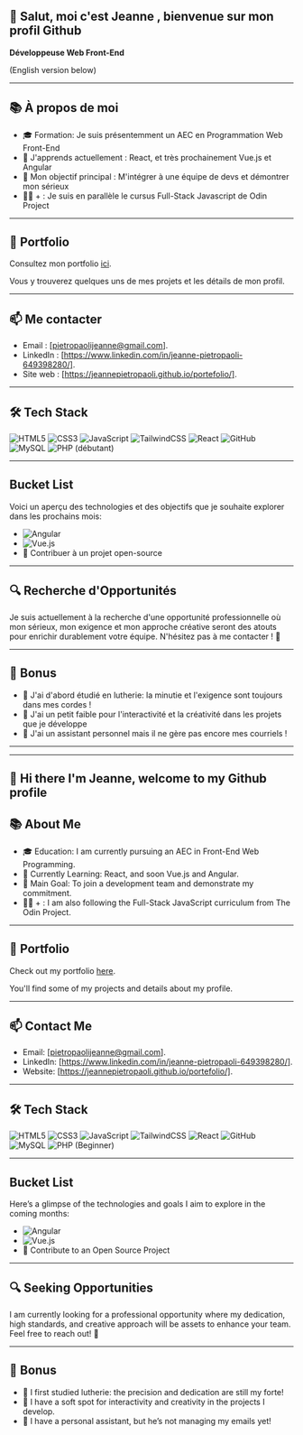 ## 👋 Salut, moi c'est Jeanne , bienvenue sur mon profil Github

**Développeuse Web Front-End**

(English version below)

---

## 📚 À propos de moi

- 🎓 Formation: Je suis présentemment un AEC en Programmation Web Front-End
- 🌱 J'apprends actuellement : React, et très prochainement Vue.js et Angular
- 🎯 Mon objectif principal : M'intégrer à une équipe de devs et démontrer mon sérieux
- 🧑‍💻 + : Je suis en parallèle le cursus Full-Stack Javascript de Odin Project


---

## 💼 Portfolio

Consultez mon portfolio [ici](https://jeannepietropaoli.github.io/portefolio/).

Vous y trouverez quelques uns de mes projets et les détails de mon profil.


---


## 📫 Me contacter

- Email : [pietropaolijeanne@gmail.com].
- LinkedIn : [https://www.linkedin.com/in/jeanne-pietropaoli-649398280/].
- Site web : [https://jeannepietropaoli.github.io/portefolio/].


---


## 🛠️ Tech Stack

![HTML5](https://img.shields.io/badge/-HTML5-E34F26?logo=html5&logoColor=white&style=flat)
![CSS3](https://img.shields.io/badge/-CSS3-1572B6?logo=css3&logoColor=white&style=flat)
![JavaScript](https://img.shields.io/badge/-JavaScript-F7DF1E?logo=javascript&logoColor=black&style=flat)
![TailwindCSS](https://img.shields.io/badge/-TailwindCSS-06B6D4?logo=tailwind-css&logoColor=white&style=flat)
![React](https://img.shields.io/badge/-React-61DAFB?logo=react&logoColor=white&style=flat)
![GitHub](https://img.shields.io/badge/-GitHub-181717?logo=github&logoColor=white&style=flat)
![MySQL](https://img.shields.io/badge/MySQL-00758F?style=flat-square&logo=mysql&logoColor=white)
![PHP (débutant)](https://img.shields.io/badge/PHP-777BB4?style=flat-square&logo=php&logoColor=white)


---


## Bucket List

Voici un aperçu des technologies et des objectifs que je souhaite explorer dans les prochains mois:
- ![Angular](https://img.shields.io/badge/Angular-DD0031?style=flat-square&logo=angular&logoColor=white)
- ![Vue.js](https://img.shields.io/badge/Vue.js-4FC08D?style=flat-square&logo=vue.js&logoColor=white)
- 🚀 Contribuer à un projet open-source


---


## 🔍 Recherche d'Opportunités


Je suis actuellement à la recherche d'une opportunité professionnelle où mon sérieux, mon exigence et mon approche créative seront des atouts pour enrichir durablement votre équipe. N'hésitez pas à me contacter ! 👋


---

## 🎉 Bonus


- 🎻 J'ai d'abord étudié en lutherie: la minutie et l'exigence sont toujours dans mes cordes !
- 🎨 J'ai un petit faible pour l'interactivité et la créativité dans les projets que je développe
- 🐶 J'ai un assistant personnel mais il ne gère pas encore mes courriels !


---
---

## 👋 Hi there I'm Jeanne, welcome to my Github profile

## 📚 About Me

- 🎓 Education: I am currently pursuing an AEC in Front-End Web Programming.
- 🌱 Currently Learning: React, and soon Vue.js and Angular.
- 🎯 Main Goal: To join a development team and demonstrate my commitment.
- 🧑‍💻 + : I am also following the Full-Stack JavaScript curriculum from The Odin Project.

---

## 💼 Portfolio

Check out my portfolio [here](https://jeannepietropaoli.github.io/portefolio/).

You'll find some of my projects and details about my profile.

---

## 📫 Contact Me

- Email: [pietropaolijeanne@gmail.com].
- LinkedIn: [https://www.linkedin.com/in/jeanne-pietropaoli-649398280/].
- Website: [https://jeannepietropaoli.github.io/portefolio/].

---

## 🛠️ Tech Stack

![HTML5](https://img.shields.io/badge/-HTML5-E34F26?logo=html5&logoColor=white&style=flat)
![CSS3](https://img.shields.io/badge/-CSS3-1572B6?logo=css3&logoColor=white&style=flat)
![JavaScript](https://img.shields.io/badge/-JavaScript-F7DF1E?logo=javascript&logoColor=black&style=flat)
![TailwindCSS](https://img.shields.io/badge/-TailwindCSS-06B6D4?logo=tailwind-css&logoColor=white&style=flat)
![React](https://img.shields.io/badge/-React-61DAFB?logo=react&logoColor=white&style=flat)
![GitHub](https://img.shields.io/badge/-GitHub-181717?logo=github&logoColor=white&style=flat)
![MySQL](https://img.shields.io/badge/MySQL-00758F?style=flat-square&logo=mysql&logoColor=white)
![PHP (Beginner)](https://img.shields.io/badge/PHP-777BB4?style=flat-square&logo=php&logoColor=white)

---

## Bucket List

Here’s a glimpse of the technologies and goals I aim to explore in the coming months:
- ![Angular](https://img.shields.io/badge/Angular-DD0031?style=flat-square&logo=angular&logoColor=white)
- ![Vue.js](https://img.shields.io/badge/Vue.js-4FC08D?style=flat-square&logo=vue.js&logoColor=white)
- 🚀 Contribute to an Open Source Project

---

## 🔍 Seeking Opportunities

I am currently looking for a professional opportunity where my dedication, high standards, and creative approach will be assets to enhance your team. Feel free to reach out! 👋

---

## 🎉 Bonus

- 🎻 I first studied lutherie: the precision and dedication are still my forte!
- 🎨 I have a soft spot for interactivity and creativity in the projects I develop.
- 🐶 I have a personal assistant, but he’s not managing my emails yet!






